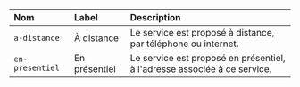 | Nom | Label | Description |
| :- | :- | :- |
| `a-distance` | À distance | Le service est proposé à distance, par téléphone ou internet. |
| `en-presentiel` | En présentiel | Le service est proposé en présentiel, à l&#39;adresse associée à ce service. |